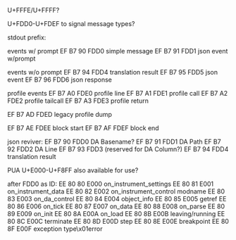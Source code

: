 U+FFFE/U+FFFF?

U+FDD0-U+FDEF to signal message types?

stdout prefix:

events w/ prompt
EF B7 90  FDD0  simple message
EF B7 91  FDD1  json event w/prompt

events w/o prompt
EF B7 94  FDD4  translation result
EF B7 95  FDD5  json event
EF B7 96  FDD6  json response

profile events
EF B7 A0  FDE0  profile line
EF B7 A1  FDE1  profile call
EF B7 A2  FDE2  profile tailcall
EF B7 A3  FDE3  profile return

EF B7 AD  FDED  legacy profile dump

EF B7 AE  FDEE  block start
EF B7 AF  FDEF  block end

json reviver:
EF B7 90  FDD0  DA Basename?
EF B7 91  FDD1  DA Path
EF B7 92  FDD2  DA Line
EF B7 93  FDD3  (reserved for DA Column?)
EF B7 94  FDD4  translation result

PUA U+E000-U+F8FF also available for use?

after FDD0 as ID:
EE 80 80  E000  on_instrument_settings
EE 80 81  E001  on_instrument_data
EE 80 82  E002  on_instrument_control
	modname
EE 80 83  E003  on_da_control
EE 80 84  E004  object_info
EE 80 85  E005  getref
EE 80 86  E006  on_tick
EE 80 87  E007  on_data
EE 80 88  E008  on_parse
EE 80 89  E009  on_init
EE 80 8A  E00A  on_load
EE 80 8B  E00B  leaving/running
EE 80 8C  E00C  terminate
EE 80 8D  E00D  step
EE 80 8E  E00E  breakpoint
EE 80 8F  E00F  exception
	type\x01error